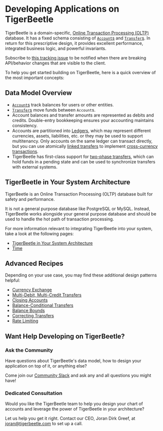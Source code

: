 # Developing Applications on TigerBeetle

TigerBeetle is a domain-specific, [Online Transaction Processing (OLTP)](../about/oltp.md) database.
It has a fixed schema consisting of [`Account`s](../reference/account.md) and
[`Transfer`s](../reference/transfer.md). In return for this prescriptive design, it provides
excellent performance, integrated business logic, and powerful invariants.

Subscribe to [this tracking issue](https://github.com/tigerbeetle/tigerbeetle/issues/2231) to be
notified when there are breaking API/behavior changes that are visible to the client.

To help you get started building on TigerBeetle, here is a quick overview of the most important
concepts:

## Data Model Overview

- [`Account`s](../reference/account.md) track balances for users or other entities.
- [`Transfer`s](../reference/transfer.md) move funds between `Account`s.
- Account balances and transfer amounts are represented as debits and credits. Double-entry
  bookkeeping ensures your accounting maintains consistency.
- Accounts are partitioned into [Ledgers](./data-modeling.md#ledgers), which may represent different
  currencies, assets, liabilities, etc. or they may be used to support multitenancy. Only accounts
  on the same ledger can transact directly, but you can use atomically
  [linked transfers](../reference/requests/README.md#linked-events) to implement
  [cross-currency transactions](./recipes/currency-exchange.md).
- TigerBeetle has first-class support for [two-phase transfers](./two-phase-transfers.md), which can
  hold funds in a pending state and can be used to synchronize transfers with external systems.

## TigerBeetle in Your System Architecture

TigerBeetle is an Online Transaction Processing (OLTP) database built for safety and performance.

It is not a general purpose database like PostgreSQL or MySQL. Instead, TigerBeetle works alongside
your general purpose database and should be used to handle the hot path of transaction processing.

For more information relevant to integrating TigerBeetle into your system, take a look at the
following pages:

- [TigerBeetle in Your System Architecture](./system-architecture.md)
- [Time](./time.md)

## Advanced Recipes

Depending on your use case, you may find these additional design patterns helpful:

- [Currency Exchange](./recipes/currency-exchange.md)
- [Multi-Debit, Multi-Credit Transfers](./recipes/multi-debit-credit-transfers.md)
- [Closing Accounts](./recipes/close-account.md)
- [Balance-Conditional Transfers](./recipes/balance-conditional-transfers.md)
- [Balance Bounds](./recipes/balance-bounds.md)
- [Correcting Transfers](./recipes/correcting-transfers.md)
- [Rate Limiting](./recipes/rate-limiting.md)

## Want Help Developing on TigerBeetle?

### Ask the Community

Have questions about TigerBeetle's data model, how to design your application on top of it, or
anything else?

Come join our [Community Slack](https://join.slack.com/t/tigerbeetle/shared_invite/zt-2zja1sjtx-hUwPqHCo7_nqy6jItyYZKg) and ask any and all questions
you might have!

### Dedicated Consultation

Would you like the TigerBeetle team to help you design your chart of accounts and leverage the power
of TigerBeetle in your architecture?

Let us help you get it right. Contact our CEO, Joran Dirk Greef, at <joran@tigerbeetle.com> to set
up a call.

